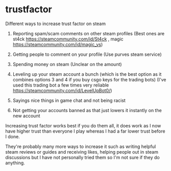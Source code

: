 # trustfactor
Different ways to increase trust factor on steam

1. Reporting spam/scam comments on other steam profiles (Best ones are st4ck https://steamcommunity.com/id/St4ck , magic https://steamcommunity.com/id/magic_vs)

2. Getting people to comment on your profile (Use purves steam service)

3. Spending money on steam (Unclear on the amount)

4. Leveling up your steam account a bunch (which is the best option as it combines options 3 and 4 if you buy csgo keys for the trading bots) (I've used this trading bot a few times very reliable https://steamcommunity.com/id/LevelUpBot0/)

5. Sayings nice things in game chat and not being racist

6. Not getting your accounts banned as that just lowers it instantly on the new account 

Increasing trust factor works best if you do them all, it does work as I now have higher trust than everyone I play whereas I had a far lower trust before I done.

They're probably many more ways to increase it such as writing helpful steam reviews or guides and receiving likes, helping people out in steam discussions but I have not personally tried them so I'm not sure if they do anything.


